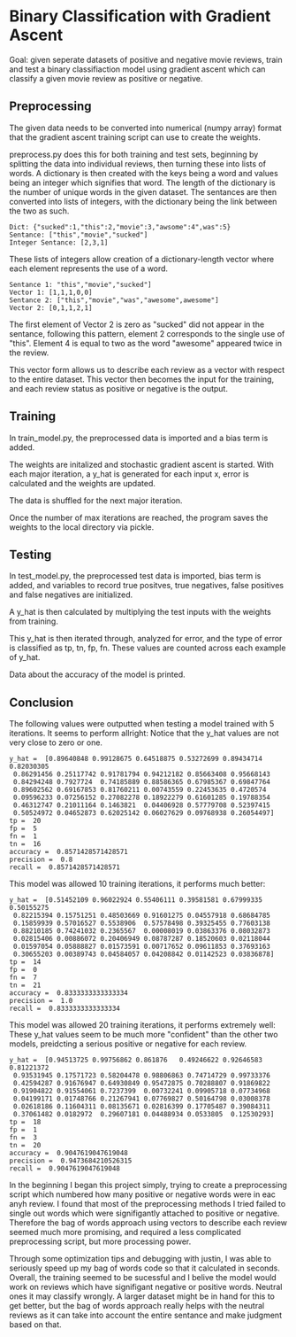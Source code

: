  # Binary Classification with Gradient Ascent #

Goal: given seperate datasets of positive and negative movie reviews, train and test a binary classifiaction model using gradient ascent which can classify a given movie review as positive or negative.

## Preprocessing ##

The given data needs to be converted into numerical (numpy array) format that the gradient ascent training script can use to create the weights.

preprocess.py does this for both training and test sets, beginning by splitting the data into individual reviews, then turning these into lists of words.
A dictionary is then created with the keys being a word and values being an integer which signifies that word. The length of the dictionary is the number of unique words in the given dataset. 
The sentances are then converted into lists of integers, with the dictionary being the link between the two as such. 

	Dict: {"sucked":1,"this":2,"movie":3,"awsome":4",was":5}
	Sentance: ["this","movie","sucked"]
	Integer Sentance: [2,3,1]

These lists of integers allow creation of a dictionary-length vector where each element represents the use of a word.
	
	Sentance 1: "this","movie","sucked"]
	Vector 1: [1,1,1,0,0]
	Sentance 2: ["this","movie","was","awesome",awesome"]
	Vector 2: [0,1,1,2,1]

The first element of Vector 2 is zero as "sucked" did not appear in the sentance, following this pattern, element 2 corresponds to the single use of "this".
Element 4 is equal to two as the word "awesome" appeared twice in the review. 

This vector form allows us to describe each review as a vector with respect to the entire dataset. This vector then becomes the input for the training, and each review status as positive or negative is the output.

## Training ##

In train_model.py, the preprocessed data is imported and a bias term is added.

The weights are initalized and stochastic gradient ascent is started. 
With each major iteration, a y_hat is generated for each input x, error is calculated and the weights are updated.

The data is shuffled for the next major iteration.

Once the number of max iterations are reached, the program saves the weights to the local directory via pickle.

## Testing ##

In test_model.py, the preprocessed test data is imported, bias term is added, and variables to record true positves, true negatives, false positives and false negatives are initialized. 

A y_hat is then calculated by multiplying the test inputs with the weights from training. 

This y_hat is then iterated through, analyzed for error, and the type of error is classified as tp, tn, fp, fn. These values are counted across each example of y_hat.

Data about the accuracy of the model is printed.

## Conclusion ##

The following values were outputted when testing a model trained with 5 iterations. It seems to perform allright:
Notice that the y_hat values are not very close to zero or one.


	y_hat =  [0.89640848 0.99128675 0.64518875 0.53272699 0.89434714 0.82030305
	 0.86291456 0.25117742 0.91781794 0.94212182 0.85663408 0.95668143
	 0.84294248 0.7927724  0.74185889 0.88586365 0.67985367 0.69847764
	 0.89602562 0.69167853 0.81760211 0.00743559 0.22453635 0.4720574
	 0.09596233 0.07256152 0.27082278 0.18922279 0.61601285 0.19788354
	 0.46312747 0.21011164 0.1463821  0.04406928 0.57779708 0.52397415
	 0.50524972 0.04652873 0.62025142 0.06027629 0.09768938 0.26054497]
	tp =  20
	fp =  5
	fn =  1
	tn =  16
	accuracy =  0.8571428571428571
	precision =  0.8
	recall =  0.8571428571428571

This model was allowed 10 training iterations, it performs much better:

	y_hat =  [0.51452109 0.96022924 0.55406111 0.39581581 0.67999335 0.50155275
	 0.82215394 0.15751251 0.48503669 0.91601275 0.04557918 0.68684785
	 0.15859939 0.57016527 0.5538906  0.57578498 0.39325455 0.77603138
	 0.88210185 0.74241032 0.2365567  0.00008019 0.03863376 0.08032873
	 0.02815406 0.00886072 0.20406949 0.08787287 0.18520603 0.02118044
	 0.01597054 0.05888827 0.01573591 0.00717652 0.09611853 0.37693163
	 0.30655203 0.00389743 0.04584057 0.04208842 0.01142523 0.03836878]
	tp =  14
	fp =  0
	fn =  7
	tn =  21
	accuracy =  0.8333333333333334
	precision =  1.0
	recall =  0.8333333333333334
This model was allowed 20 training iterations, it performs extremely well:
These y_hat values seem to be much more "confident" than the other two models, preidcting a serious positive or negative for each review.

	y_hat =  [0.94513725 0.99756862 0.861876   0.49246622 0.92646583 0.81221372
 	 0.93531945 0.17571723 0.58204478 0.98806863 0.74714729 0.99733376
 	 0.42594287 0.91676947 0.64930849 0.95472875 0.70288807 0.91869822
 	 0.91904822 0.91554061 0.7237399  0.00732241 0.09905718 0.07734968
 	 0.04199171 0.01748766 0.21267941 0.07769827 0.50164798 0.03008378
 	 0.02618186 0.11604311 0.08135671 0.02816399 0.17705487 0.39084311
 	 0.37061482 0.0182972  0.29607181 0.04488934 0.0533805  0.12530293]
	tp =  18
	fp =  1
	fn =  3
	tn =  20
	accuracy =  0.9047619047619048
	precision =  0.9473684210526315
	recall =  0.9047619047619048 
In the beginning I began this project simply, trying to create a preprocessing script which numbered how many positive or negative words were in eac anyh review. I found that most of the preprocessing methods I tried failed to single out words which were signifigantly attached to positive or negative. Therefore the bag of words approach using vectors to describe each review seemed much more promising, and required a less complicated preprocessing script, but more processing power.

Through some optimization tips and debugging with justin, I was able to seriously speed up my bag of words code so that it calculated in seconds.
Overall, the training seemed to be sucessful and I belive the model would work on reviews which have signifigant negative or positive words. Neutral ones it may classify wrongly. A larger dataset might be in hand for this to get better, but the bag of words approach really helps with the neutral reviews as it can take into account the entire sentance and make judgment based on that.



